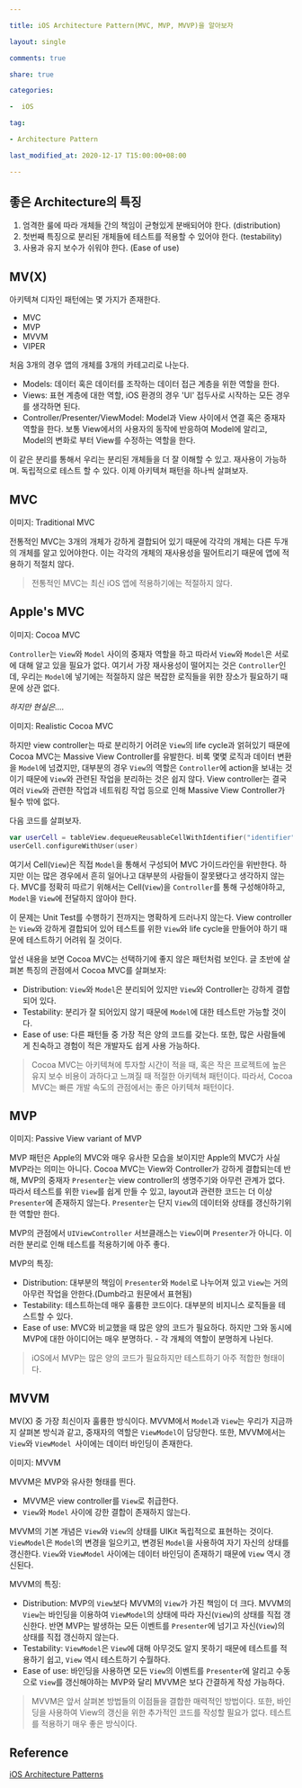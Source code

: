 ```yaml
---

title: iOS Architecture Pattern(MVC, MVP, MVVP)을 알아보자

layout: single

comments: true

share: true

categories:

-  iOS

tag:

- Architecture Pattern

last_modified_at: 2020-12-17 T15:00:00+08:00

---
```


## 좋은 Architecture의 특징

1. 엄격한 룰에 따라 개체들 간의 책임이 균형있게 분배되어야 한다. (distribution)
2. 첫번째 특징으로 분리된 개체들에 테스트를 적용할 수 있어야 한다. (testability)
3. 사용과 유지 보수가 쉬워야 한다. (Ease of use)

## MV(X)

아키텍쳐 디자인 패턴에는 몇 가지가 존재한다.

- MVC
- MVP
- MVVM
- VIPER

처음 3개의 경우 앱의 개체를 3개의 카테고리로 나눈다.

- Models: 데이터 혹은 데이터를 조작하는 데이터 접근 계층을 위한 역할을 한다.
- Views: 표현 계층에 대한 역할, iOS 환경의 경우 'UI' 접두사로 시작하는 모든 경우를 생각하면 된다.
- Controller/Presenter/ViewModel: Model과 View 사이에서 연결 혹은 중재자 역할을 한다. 보통 View에서의 사용자의 동작에 반응하여 Model에 알리고, Model의 변화로 부터 View를 수정하는 역할을 한다.

이 같은 분리를 통해서 우리는 분리된 개체들을 더 잘 이해할 수 있고.  재사용이 가능하며. 독립적으로 테스트 할 수 있다. 이제 아키텍쳐 패턴을 하나씩 살펴보자.

## MVC

이미지: Traditional MVC

 전통적인 MVC는 3개의 개체가 강하게 결합되어 있기 때문에 각각의 개체는 다른 두개의 개체를 알고 있어야한다. 이는 각각의 개체의 재사용성을 떨어트리기 때문에 앱에 적용하기 적절치 않다.

> 전통적인 MVC는 최신 iOS 앱에 적용하기에는 적절하지 않다.

## Apple's MVC

이미지: Cocoa MVC

`Controller`는 `View`와 `Model` 사이의 중재자 역할을 하고 따라서 `View`와 `Model`은 서로에 대해 알고 있을 필요가 없다. 여기서 가장 재사용성이 떨어지는 것은 `Controller`인데, 우리는 `Model`에 넣기에는 적절하지 않은 복잡한 로직들을 위한 장소가 필요하기 때문에 상관 없다.

*하지만 현실은....*

이미지: Realistic Cocoa MVC

하지만 view controller는 따로 분리하기 어려운 `View`의 life cycle과  얽혀있기 때문에 Cocoa MVC는 Massive View Controller를 유발한다. 비록 몇몇 로직과 데이터 변환을 `Model`에 넘겼지만, 대부분의 경우 `View`의 역할은 `Controller`에 action을 보내는 것이기 때문에 `View`와 관련된 작업을 분리하는 것은 쉽지 않다. View controller는 결국 여러 `View`와 관련한 작업과 네트워킹 작업 등으로 인해 Massive View Controller가 될수 밖에 없다.

다음 코드를 살펴보자.

```swift
var userCell = tableView.dequeueReusableCellWithIdentifier("identifier") as UserCell
userCell.configureWithUser(user)
```

여기서 Cell(`View`)은 직접 `Model`을 통해서 구성되어 MVC 가이드라인을 위반한다. 하지만 이는 많은 경우에서 흔히 일어나고 대부분의 사람들이 잘못됐다고 생각하지 않는다. MVC를 정확히 따르기 위해서는 Cell(`View`)을 `Controller`를 통해 구성해야하고, `Model`을 `View`에 전달하지 않아야 한다. 

이 문제는 Unit Test를 수행하기 전까지는 명확하게 드러나지 않는다. View controller는 `View`와 강하게 결합되어 있어 테스트를 위한 `View`와 life cycle을 만들어야 하기 때문에 테스트하기 어려워 질 것이다. 

앞선 내용을 보면 Cocoa MVC는 선택하기에 좋지 않은 패턴처럼 보인다. 글 초반에 살펴본 특징의 관점에서 Cocoa MVC를 살펴보자:

- Distribution: `View`와 `Model`은 분리되어 있지만 `View`와 Controller는 강하게 결합되어 있다.
- Testability: 분리가 잘 되어있지 않기 때문에 `Model`에 대한 테스트만 가능할 것이다.
- Ease of use: 다른 패턴들 중 가장 적은 양의 코드를 갖는다. 또한, 많은 사람들에게 친숙하고 경험이 적은 개발자도 쉽게 사용 가능하다.

> Cocoa MVC는 아키텍쳐에 투자할 시간이 적을 때, 혹은 작은 프로젝트에 높은 유지 보수 비용이 과하다고 느껴질 때 적절한 아키텍쳐 패턴이다. 따라서, Cocoa MVC는 빠른 개발 속도의 관점에서는 좋은 아키텍쳐 패턴이다.

## MVP

이미지: Passive View variant of MVP

MVP 패턴은 Apple의 MVC와 매우 유사한 모습을 보이지만 Apple의 MVC가 사실 MVP라는 의미는 아니다. Cocoa MVC는 View와 Controller가 강하게 결합되는데 반해, MVP의 중재자 `Presenter`는 view controller의 생명주기와 아무런 관계가 없다. 따라서 테스트를 위한 `View`를 쉽게 만들 수 있고, layout과 관련한 코드는 더 이상 `Presenter`에 존재하지 않는다. `Presenter`는 단지 `View`의 데이터와 상태를 갱신하기위한 역할만 한다.

MVP의 관점에서 `UIViewController` 서브클래스는 `View`이며 `Presenter`가 아니다. 이러한 분리로 인해 테스트를 적용하기에 아주 좋다.

MVP의 특징:

- Distribution: 대부분의 책임이 `Presenter`와 `Model`로 나누어져 있고 `View`는 거의 아무런 작업을 안한다.(Dumb라고 원문에서 표현됨)
- Testability: 테스트하는데 매우 훌륭한 코드이다. 대부분의 비지니스 로직들을 테스트할 수 있다.
- Ease of use: MVC와 비교했을 때 많은 양의 코드가 필요하다. 하지만 그와 동시에 MVP에 대한 아이디어는 매우 분명하다. - 각 개체의 역할이 분명하게 나뉜다.

> iOS에서 MVP는 많은 양의 코드가 필요하지만 테스트하기 아주 적합한 형태이다.

## MVVM

MV(X) 중 가장 최신이자 훌륭한 방식이다. MVVM에서 `Model`과 `View`는 우리가 지금까지 살펴본 방식과 같고, 중재자의 역할은 `ViewModel`이 담당한다. 또한, MVVM에서는 `View`와 `ViewModel `사이에는 데이터 바인딩이 존재한다. 

이미지: MVVM 

MVVM은 MVP와 유사한 형태를 띈다.

- MVVM은 view controller를 `View`로 취급한다.
- `View`와 `Model` 사이에 강한 결합이 존재하지 않는다.

MVVM의 기본 개념은 `View`와 `View`의 상태를 UIKit 독립적으로 표현하는 것이다. `ViewModel`은 `Model`의 변경을 일으키고, 변경된 `Model`을 사용하여 자기 자신의 상태를 갱신한다. `View`와 `ViewModel` 사이에는 데이터 바인딩이 존재하기 때문에 `View` 역시 갱신된다.

MVVM의 특징:

- Distribution: MVP의 `View`보다 MVVM의 `View`가 가진 책임이 더 크다. MVVM의 `View`는 바인딩을 이용하여 `ViewModel`의 상태에 따라 자신(`View`)의 상태를 직접 갱신한다. 반면 MVP는 발생하는 모든 이벤트를 `Presenter`에 넘기고 자신(`View`)의 상태를 직접 갱신하지 않는다.
- Testability: `ViewModel`은 `View`에 대해 아무것도 알지 못하기 때문에 테스트를 적용하기 쉽고, `View` 역시 테스트하기 수월하다.
- Ease of use: 바인딩을 사용하면 모든 `View`의 이벤트를 `Presenter`에 알리고 수동으로 `View`를 갱신해야하는 MVP와 달리 MVVM은 보다 간결하게 작성 가능하다.

> MVVM은 앞서 살펴본 방법들의 이점들을 결합한 매력적인 방법이다. 또한, 바인딩을 사용하여 View의 갱신을 위한 추가적인 코드를 작성할 필요가 없다. 테스트를 적용하기 매우 좋은 방식이다.

## Reference

[iOS Architecture Patterns](https://medium.com/ios-os-x-development/ios-architecture-patterns-ecba4c38de52)
